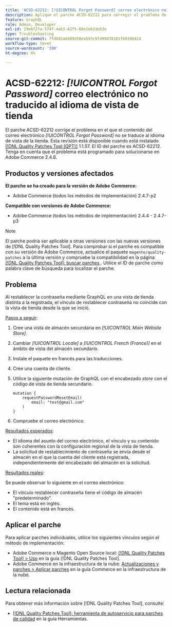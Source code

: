 ```yaml
---
title: 'ACSD-62212: [!UICONTROL Forgot Password] correo electrónico no traducido al idioma de vista de tienda'
description: Aplique el parche ACSD-62212 para corregir el problema de Adobe Commerce en el que el contenido del correo electrónico *[!UICONTROL Forgot Password]* no está traducido al idioma de la vista de tienda.
feature: GraphQL
role: Admin, Developer
exl-id: 29e6f2fa-574f-4ab1-82f5-88e1eb1de83e
type: Troubleshooting
source-git-commit: 7fdb02a6d89d50ea593c5fd99d78101f89198424
workflow-type: tm+mt
source-wordcount: '390'
ht-degree: 0%

---
```


# ACSD-62212: *[!UICONTROL Forgot Password]* correo electrónico no traducido al idioma de vista de tienda

El parche ACSD-62212 corrige el problema en el que el contenido del correo electrónico *[!UICONTROL Forgot Password]* no se traduce al idioma de vista de la tienda. Esta revisión está disponible cuando está instalado [[!DNL Quality Patches Tool (QPT)]](https://experienceleague.adobe.com/docs/commerce-operations/tools/quality-patches-tool/usage.html) 1.1.57. El ID del parche es ACSD-62212. Tenga en cuenta que el problema está programado para solucionarse en Adobe Commerce 2.4.8.

## Productos y versiones afectados

**El parche se ha creado para la versión de Adobe Commerce:**

* Adobe Commerce (todos los métodos de implementación) 2.4.7-p2

**Compatible con versiones de Adobe Commerce:**

* Adobe Commerce (todos los métodos de implementación) 2.4.4 - 2.4.7-p3

>[!NOTE]
>
>El parche podría ser aplicable a otras versiones con las nuevas versiones de [!DNL Quality Patches Tool]. Para comprobar si el parche es compatible con su versión de Adobe Commerce, actualice el paquete `magento/quality-patches` a la última versión y compruebe la compatibilidad en la página [[!DNL Quality Patches Tool]: buscar parches ](https://experienceleague.adobe.com/tools/commerce-quality-patches/index.html). Utilice el ID de parche como palabra clave de búsqueda para localizar el parche.

## Problema

Al restablecer la contraseña mediante GraphQL en una vista de tienda distinta a la registrada, el vínculo de restablecer contraseña no coincide con la vista de tienda desde la que se inició.

<u>Pasos a seguir</u>:

1. Cree una vista de almacén secundaria en *[!UICONTROL Main Website Store]*.
1. Cambiar *[!UICONTROL Locale]* a *[!UICONTROL French (France)]* en el ámbito de vista del almacén secundario.
1. Instale el paquete en francés para las traducciones.
1. Cree una cuenta de cliente.
1. Utilice la siguiente mutación de GraphQL con el encabezado *store* con el código de vista de tienda secundario.

   ```
   mutation {
       requestPasswordResetEmail(
           email: "test@gmail.com"
       )
   }
   ```

1. Compruebe el correo electrónico.

<u>Resultados esperados</u>:

* El idioma del asunto del correo electrónico, el vínculo y su contenido son coherentes con la configuración regional de la vista de tienda.
* La solicitud de restablecimiento de contraseña se envía desde el almacén en el que la cuenta del cliente está registrada, independientemente del encabezado del almacén en la solicitud.

<u>Resultados reales</u>:

Se puede observar lo siguiente en el correo electrónico:

* El vínculo restablecer contraseña tiene el código de almacén &quot;predeterminado&quot;.
* El tema está en inglés.
* El contenido está en francés.

## Aplicar el parche

Para aplicar parches individuales, utilice los siguientes vínculos según el método de implementación:

* Adobe Commerce o Magento Open Source local: [[!DNL Quality Patches Tool] > Uso](/help/tools/quality-patches-tool/usage.md) en la guía [!DNL Quality Patches Tool].
* Adobe Commerce en la infraestructura de la nube: [Actualizaciones y parches > Aplicar parches](https://experienceleague.adobe.com/docs/commerce-cloud-service/user-guide/develop/upgrade/apply-patches.html) en la guía Commerce en la infraestructura de la nube.

## Lectura relacionada

Para obtener más información sobre [!DNL Quality Patches Tool], consulte:

* [[!DNL Quality Patches Tool]: herramienta de autoservicio para parches de calidad](/help/tools/quality-patches-tool/quality-patches-tool-to-self-serve-quality-patches.md) en la guía Herramientas.
